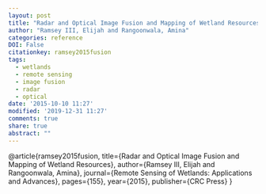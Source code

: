 ```yaml
---
layout: post
title: "Radar and Optical Image Fusion and Mapping of Wetland Resources."
author: "Ramsey III, Elijah and Rangoonwala, Amina"
categories: reference
DOI: False
citationkey: ramsey2015fusion
tags:
  - wetlands
  - remote sensing
  - image fusion
  - radar
  - optical
date: '2015-10-10 11:27'
modified: '2019-12-31 11:27'
comments: true
share: true
abstract: ""
---
```

@article{ramsey2015fusion,
  title={Radar and Optical Image Fusion and Mapping of Wetland Resources},
  author={Ramsey III, Elijah and Rangoonwala, Amina},
  journal={Remote Sensing of Wetlands: Applications and Advances},
  pages={155},
  year={2015},
  publisher={CRC Press}
}
